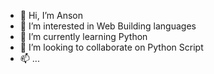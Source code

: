- 👋 Hi, I’m Anson
- 👀 I’m interested in Web Building languages
- 🌱 I’m currently learning Python
- 💞️ I’m looking to collaborate on Python Script
- 📫 ...

<!---
AnsonChuangtw/AnsonChuangtw is a ✨ special ✨ repository because its `README.md` (this file) appears on your GitHub profile.
You can click the Preview link to take a look at your changes.
--->
